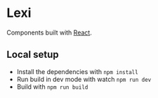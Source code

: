 # Lexi

Components built with [React][react].

## Local setup

- Install the dependencies with `npm install`
- Run build in dev mode with watch `npm run dev`
- Build with `npm run build`

[react]: http://facebook.github.io/react/
